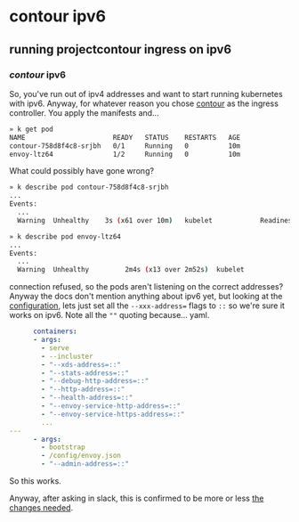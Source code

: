 # contour ipv6

## running projectcontour ingress on ipv6

### _contour_ ipv6

So, you've run out of ipv4 addresses and want to start running kubernetes with ipv6.
Anyway, for whatever reason you chose [contour](https://projectcontour.io/) as the ingress controller.
You apply the manifests and...

```sh
» k get pod
NAME                      READY   STATUS    RESTARTS   AGE
contour-758d8f4c8-srjbh   0/1     Running   0          10m
envoy-ltz64               1/2     Running   0          10m
```

What could possibly have gone wrong?

```sh
» k describe pod contour-758d8f4c8-srjbh
...
Events:
  ...
  Warning  Unhealthy    3s (x61 over 10m)   kubelet            Readiness probe failed: dial tcp [fd00:10:244::d]:8001: connect: connection refused

» k describe pod envoy-ltz64
...
Events:
  ...
  Warning  Unhealthy         2m4s (x13 over 2m52s)  kubelet            Readiness probe failed: Get "http://[fd00:10:244::c]:8002/ready": dial tcp [fd00:10:244::c]:8002: connect: connection refused
```

connection refused, so the pods aren't listening on the correct addresses?
Anyway the docs don't mention anything about ipv6 yet,
but looking at the [configuration](https://projectcontour.io/docs/v1.16.0/configuration/),
lets just set all the `--xxx-address=` flags to `::` so we're sure it works on ipv6.
Note all the `""` quoting because... yaml.

```yaml
      containers:
      - args:
        - serve
        - --incluster
        - "--xds-address=::"
        - "--stats-address=::"
        - "--debug-http-address=::"
        - "--http-address=::"
        - "--health-address=::"
        - "--envoy-service-http-address=::"
        - "--envoy-service-https-address=::"
        ...
---
      - args:
        - bootstrap
        - /config/envoy.json
        - "--admin-address=::"

```

So this works.

Anyway, after asking in slack,
this is confirmed to be more or less [the changes needed](https://github.com/projectcontour/contour/issues/3284#issuecomment-832114962).
